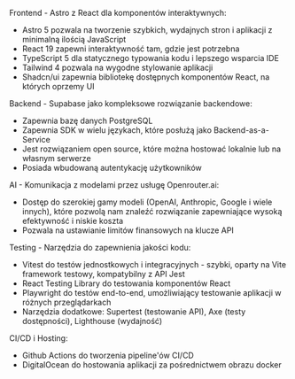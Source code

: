 Frontend - Astro z React dla komponentów interaktywnych:

- Astro 5 pozwala na tworzenie szybkich, wydajnych stron i aplikacji z minimalną ilością JavaScript
- React 19 zapewni interaktywność tam, gdzie jest potrzebna
- TypeScript 5 dla statycznego typowania kodu i lepszego wsparcia IDE
- Tailwind 4 pozwala na wygodne stylowanie aplikacji
- Shadcn/ui zapewnia bibliotekę dostępnych komponentów React, na których oprzemy UI

Backend - Supabase jako kompleksowe rozwiązanie backendowe:

- Zapewnia bazę danych PostgreSQL
- Zapewnia SDK w wielu językach, które posłużą jako Backend-as-a-Service
- Jest rozwiązaniem open source, które można hostować lokalnie lub na własnym serwerze
- Posiada wbudowaną autentykację użytkowników

AI - Komunikacja z modelami przez usługę Openrouter.ai:

- Dostęp do szerokiej gamy modeli (OpenAI, Anthropic, Google i wiele innych), które pozwolą nam znaleźć rozwiązanie zapewniające wysoką efektywność i niskie koszta
- Pozwala na ustawianie limitów finansowych na klucze API

Testing - Narzędzia do zapewnienia jakości kodu:

- Vitest do testów jednostkowych i integracyjnych - szybki, oparty na Vite framework testowy, kompatybilny z API Jest
- React Testing Library do testowania komponentów React
- Playwright do testów end-to-end, umożliwiający testowanie aplikacji w różnych przeglądarkach
- Narzędzia dodatkowe: Supertest (testowanie API), Axe (testy dostępności), Lighthouse (wydajność)

CI/CD i Hosting:

- Github Actions do tworzenia pipeline'ów CI/CD
- DigitalOcean do hostowania aplikacji za pośrednictwem obrazu docker

